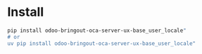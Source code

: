 # Install

```bash
pip install odoo-bringout-oca-server-ux-base_user_locale"
# or
uv pip install odoo-bringout-oca-server-ux-base_user_locale"
```
